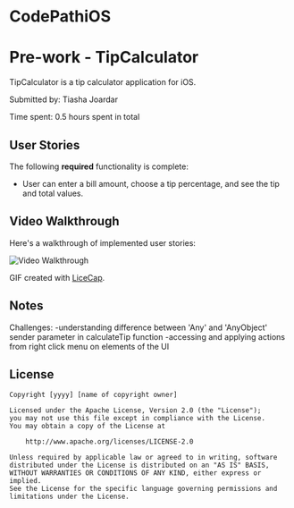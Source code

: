 # CodePathiOS
# Pre-work - TipCalculator

TipCalculator is a tip calculator application for iOS.

Submitted by: Tiasha Joardar

Time spent: 0.5 hours spent in total

## User Stories

The following **required** functionality is complete:

* User can enter a bill amount, choose a tip percentage, and see the tip and total values.

## Video Walkthrough 

Here's a walkthrough of implemented user stories:

<img src='https://imgur.com/4qIGc9E' title='Video Walkthrough' width='' alt='Video Walkthrough' />

GIF created with [LiceCap](http://www.cockos.com/licecap/).

## Notes

Challenges:
-understanding difference between 'Any' and 'AnyObject' sender parameter in calculateTip function
-accessing and applying actions from right click menu on elements of the UI

## License

    Copyright [yyyy] [name of copyright owner]

    Licensed under the Apache License, Version 2.0 (the "License");
    you may not use this file except in compliance with the License.
    You may obtain a copy of the License at

        http://www.apache.org/licenses/LICENSE-2.0

    Unless required by applicable law or agreed to in writing, software
    distributed under the License is distributed on an "AS IS" BASIS,
    WITHOUT WARRANTIES OR CONDITIONS OF ANY KIND, either express or implied.
    See the License for the specific language governing permissions and
    limitations under the License.
